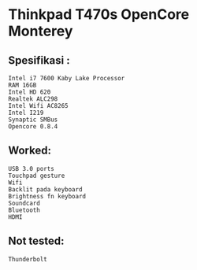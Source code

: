 # Thinkpad T470s OpenCore Monterey

## Spesifikasi :

    Intel i7 7600 Kaby Lake Processor
    RAM 16GB
    Intel HD 620
    Realtek ALC298
    Intel Wifi AC8265
    Intel I219
    Synaptic SMBus
    Opencore 0.8.4


## Worked:

    USB 3.0 ports
    Touchpad gesture
    Wifi
    Backlit pada keyboard
    Brightness fn keyboard
    Soundcard
    Bluetooth
    HDMI


## Not tested:

    Thunderbolt


